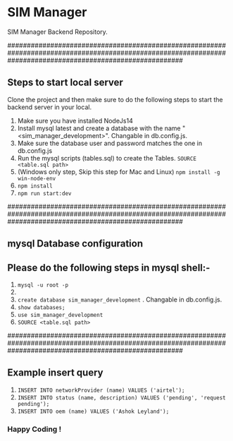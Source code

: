 # SIM Manager
SIM Manager Backend Repository.

#############################################################################################################################################################

## Steps to start local server
Clone the project and then make sure to do the following steps to start the backend server in your local.

1. Make sure you have installed NodeJs14
2. Install mysql latest and create a database with the name "<sim_manager_development>". Changable in db.config.js.
3. Make sure the database user and password matches the one in db.config.js
4. Run the mysql scripts (tables.sql) to create the Tables. `SOURCE <table.sql path>`
5. (Windows only step, Skip this step for Mac and Linux) `npm install -g win-node-env`
6. `npm install`
7. `npm run start:dev`

#############################################################################################################################################################

## mysql Database configuration
## Please do the following steps in mysql shell:-

1. `mysql -u root -p`
2. <enter your mysql password>
3. `create database sim_manager_development` . Changable in db.config.js.
4. `show databases;`
5. `use sim_manager_development`
6. `SOURCE <table.sql path>`


#############################################################################################################################################################


## Example insert query
1. `INSERT INTO networkProvider (name) VALUES ('airtel');`
2. `INSERT INTO status (name, description) VALUES ('pending', 'request pending');`
3. `INSERT INTO oem (name) VALUES ('Ashok Leyland');`

### Happy Coding !